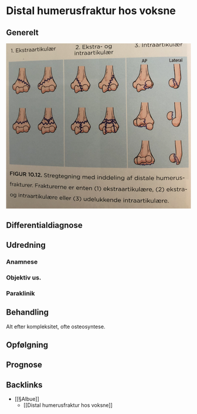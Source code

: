 # Distal humerusfraktur hos voksne
## Generelt
![](BearImages/91D60A2E-19C4-4999-8287-8A5C1D05A5DF-31003-00006CB1D5F01CAA/DDECCBA9-4E42-4EE2-9975-51D1FD31C499.png)

## Differentialdiagnose


## Udredning
### Anamnese

### Objektiv us.

### Paraklinik

## Behandling
Alt efter kompleksitet, ofte osteosyntese.

## Opfølgning


## Prognose
 

## Backlinks
* [[§Albue]]
	* [[Distal humerusfraktur hos voksne]]

<!-- #anki/tag/med/Orto #anki/deck/Medicine -->

<!-- {BearID:44A5FBD6-79C1-4D5A-B2E3-74388761E3C9-31003-00006CCDEC4B6704} -->

